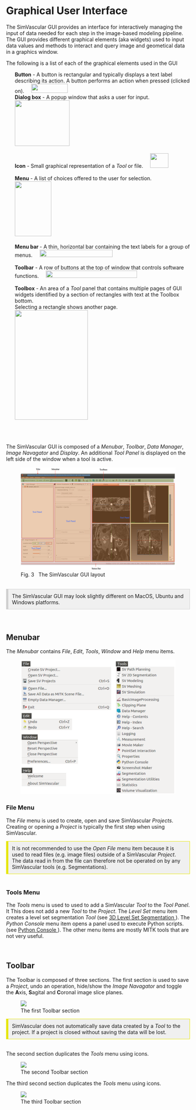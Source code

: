 <h1 id="gui"> Graphical User Interface </h1>

The SimVascular GUI provides an interface for interactively managing the input of data needed for each step in the 
image-based modeling pipeline. The GUI provides different graphical elements (aka widgets) used to input data values 
and methods to interact and query image and geometical data in a graphics window.

The following is a list of each of the  graphical elements used in the GUI

<ul style="list-style-type:none;">
  <li> <b>Button</b> - A button is rectangular and typically displays a text label describing its action. 
                       A button performs an action when pressed (clicked on).
                       &nbsp; &nbsp; <img src="documentation/quickguide/imgs/gui-button.png" width="100" height="25"> 
  </li>

  <li> <b>Dialog box</b> - A popup window that asks a user for input.
                       &nbsp; &nbsp <img src="documentation/quickguide/imgs/gui-dialog.png" width="150" height="125">  
                       <br> <br>
  </li>

  <li> <b>Icon</b> - Small graphical representation of a <i>Tool</i> or file.
                       &nbsp; &nbsp <img src="documentation/quickguide/imgs/gui-icon.png" width="50" height="40">  
                       <br> <br>
  </li>

  <li> <b>Menu</b> - A list of choices offered to the user for selection. 
                       &nbsp; &nbsp <img src="documentation/quickguide/imgs/gui-menu.png" width="100" height="150">  
                       <br> <br>
  </li>

  <li> <b> Menu bar </b> - A thin, horizontal bar containing the text labels for a group of menus.
                       &nbsp; &nbsp <img src="documentation/quickguide/imgs/gui-menu-bar.png" width="200" height="20">  
                       <br> <br>
  </li>

  <li> <b>Toolbar</b> - A row of buttons at the top of window that controls software functions.
                       &nbsp; &nbsp <img src="documentation/quickguide/imgs/gui-tool-bar.png" width="250" height="20">  
                       <br> <br>
  </li>

  <li> <b>Toolbox</b> - An area of a <i>Tool</i> panel that contains multiple pages of GUI widgets identified by a section 
                        of rectangles with text at the Toolbox bottom. <br> Selecting a rectangle shows another page. 
                        &nbsp; &nbsp <img src="documentation/quickguide/imgs/gui-tool-box.png" width="200" height="300">  
  </li>

</ul>
<br> <br>

The SimVascular GUI is composed of a _Menubar_, _Toolbar_, _Data Manager_, _Image Navagator_ and _Display_. An additional 
_Tool Panel_ is displayed on the left side of the window when a tool is active.

<figure>
  <img class="svImg svImgLg"  src="documentation/quickguide/imgs/mainwindow.png"> 
  <figcaption class="svCaption">Fig. 3 &nbsp The SimVascular GUI layout</figcaption>
</figure>

<br>

<div style="background-color: #F0F0F0; padding: 10px; border: 1px solid #d0d0d0; border-left: 6px solid #d0d0d0">
The SimVascular GUI may look slightly different on MacOS, Ubuntu and Windows platforms.
</div>
<br> <br>


<h2 id="gui_menubar"> Menubar </h2>

The <i>Menubar</i> contains _File_, _Edit_, _Tools_, _Window_ and _Help_ menu items. 

<figure>
  <img class="svImg svImgMd"  src="documentation/quickguide/imgs/menus.png"> 
  <figcaption class="svCaption" ></figcaption>
</figure>


<h3 id="gui_menubar_file"> File Menu </h3>

The _File_ menu is used to create, open and save SimVascular _Projects_. Creating or opening a _Project_ is typically the first
step when using SimVascular.

<div style="background-color: #F0F0F0; padding: 10px; border: 1px solid #e6e600; border-left: 6px solid #e6e600">
It is not recommended to use the <i>Open File</i> menu item because it is used to read files (e.g. image files) outside of 
a SimVascular <i>Project</i>. The data read in from the file can therefore not be operated on by any SimVascular tools (e.g. Segmentations). 
</div>
<br>


<h3 id="gui_menubar_tools"> Tools Menu </h3>

The _Tools_ menu is used to used to add a SimVascular <i>Tool</i> to the <i>Tool Panel</i>. It This does not add a new <i>Tool</i> 
to the <i>Project</i>. The <i>Level Set</i> menu item creates a level set segmentation <i>Tool</i> 
(see <a href="http://simvascular.github.io/docsModelGuide.html#modeling3DSeg"> 3D Level Set Segmentation </a>). 
The <i>Python Console</i> menu item opens a panel used to execute Python scripts. 
(see <a href="http://simvascular.github.io/docsPythonInterface.html#console"> Python Console </a>). 
The other menu items are mostly MITK tools that are not very useful. 

<br>
<h2 id="gui_toolbar"> Toolbar </h2>

The Toolbar is composed of three sections. The first section is used to save a <i>Project</i>, undo an operation, hide/show
the <i>Image Navagator</i> and toggle the <b>A</b>xis, <b>S</b>agital and <b>C</b>oronal image slice planes.

<figure>
  <img class="svImg svImgMd"  src="documentation/quickguide/imgs/toolbar-1.png"> 
  <figcaption class="svCaption">The first Toolbar section </figcaption>
</figure>

<div style="background-color: #F0F0F0; padding: 10px; border: 1px solid #e6e600; border-left: 6px solid #e6e600">
SimVascular does not automatically save data created by a <i>Tool</i> to the project. If a project is closed without
saving the data will be lost. 
</div>
<br>


The second section duplicates the _Tools_ menu using icons. 

<figure>
  <img class="svImg svImgMd"  src="documentation/quickguide/imgs/toolbar-2.png"> 
  <figcaption class="svCaption"> The second Toolbar section</figcaption>
</figure>

The third second section duplicates the _Tools_ menu using icons. 

<figure>
  <img class="svImg svImgMd"  src="documentation/quickguide/imgs/toolbar-3.png"> 
  <figcaption class="svCaption"> The third Toolbar section</figcaption>
</figure>

